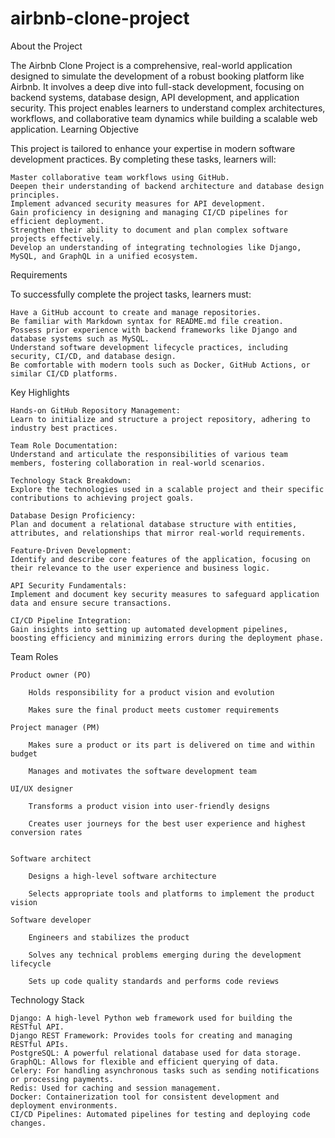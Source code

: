 # airbnb-clone-project

About the Project

The Airbnb Clone Project is a comprehensive, real-world application designed to simulate the development of a robust booking platform like Airbnb. It involves a deep dive into full-stack development, focusing on backend systems, database design, API development, and application security. This project enables learners to understand complex architectures, workflows, and collaborative team dynamics while building a scalable web application.
Learning Objective

This project is tailored to enhance your expertise in modern software development practices. By completing these tasks, learners will:

    Master collaborative team workflows using GitHub.
    Deepen their understanding of backend architecture and database design principles.
    Implement advanced security measures for API development.
    Gain proficiency in designing and managing CI/CD pipelines for efficient deployment.
    Strengthen their ability to document and plan complex software projects effectively.
    Develop an understanding of integrating technologies like Django, MySQL, and GraphQL in a unified ecosystem.

Requirements

To successfully complete the project tasks, learners must:

    Have a GitHub account to create and manage repositories.
    Be familiar with Markdown syntax for README.md file creation.
    Possess prior experience with backend frameworks like Django and database systems such as MySQL.
    Understand software development lifecycle practices, including security, CI/CD, and database design.
    Be comfortable with modern tools such as Docker, GitHub Actions, or similar CI/CD platforms.

Key Highlights

    Hands-on GitHub Repository Management:
    Learn to initialize and structure a project repository, adhering to industry best practices.

    Team Role Documentation:
    Understand and articulate the responsibilities of various team members, fostering collaboration in real-world scenarios.

    Technology Stack Breakdown:
    Explore the technologies used in a scalable project and their specific contributions to achieving project goals.

    Database Design Proficiency:
    Plan and document a relational database structure with entities, attributes, and relationships that mirror real-world requirements.

    Feature-Driven Development:
    Identify and describe core features of the application, focusing on their relevance to the user experience and business logic.

    API Security Fundamentals:
    Implement and document key security measures to safeguard application data and ensure secure transactions.

    CI/CD Pipeline Integration:
    Gain insights into setting up automated development pipelines, boosting efficiency and minimizing errors during the deployment phase.
Team Roles

    Product owner (PO)

        Holds responsibility for a product vision and evolution
    
        Makes sure the final product meets customer requirements

    Project manager (PM)

        Makes sure a product or its part is delivered on time and within budget
    
        Manages and motivates the software development team
    
    UI/UX designer

        Transforms a product vision into user-friendly designs
    
        Creates user journeys for the best user experience and highest conversion rates


    Software architect
    
        Designs a high-level software architecture
    
        Selects appropriate tools and platforms to implement the product vision

    Software developer

        Engineers and stabilizes the product
    
        Solves any technical problems emerging during the development lifecycle
    
        Sets up code quality standards and performs code reviews

Technology Stack
    
    Django: A high-level Python web framework used for building the RESTful API.
    Django REST Framework: Provides tools for creating and managing RESTful APIs.
    PostgreSQL: A powerful relational database used for data storage.
    GraphQL: Allows for flexible and efficient querying of data.
    Celery: For handling asynchronous tasks such as sending notifications or processing payments.
    Redis: Used for caching and session management.
    Docker: Containerization tool for consistent development and deployment environments.
    CI/CD Pipelines: Automated pipelines for testing and deploying code changes.
